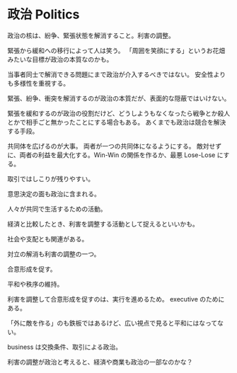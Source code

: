 # 政治 Politics

政治の核は、紛争、緊張状態を解消すること。利害の調整。

緊張から緩和への移行によって人は笑う。
「周囲を笑顔にする」というお花畑みたいな目標が政治の本質なのかも。

当事者同士で解消できる問題にまで政治が介入するべきではない。
安全性よりも多様性を重視する。

緊張、紛争、衝突を解消するのが政治の本質だが、表面的な隠蔽ではいけない。

緊張を緩和するのが政治の役割だけど、どうしようもなくなったら戦争とか殺人とかで相手ごと無かったことにする場合もある。
あくまでも政治は競合を解決する手段。

共同体を広げるのが大事。
両者が一つの共同体になるようにする。
敵対せずに、両者の利益を最大化する。Win-Win の関係を作るか、最悪 Lose-Lose にする。

取引ではしこりが残りやすい。

意思決定の面も政治に含まれる。

人々が共同で生活するための活動。

経済と比較したとき、利害を調整する活動として捉えるといいかも。

社会や支配とも関連がある。

対立の解消も利害の調整の一つ。

合意形成を促す。

平和や秩序の維持。

利害を調整して合意形成を促すのは、実行を進めるため。
executive のためにある。

「外に敵を作る」のも鉄板ではあるけど、広い視点で見ると平和にはなってない。

business は交換条件、取引による政治。

利害の調整が政治と考えると、経済や商業も政治の一部なのかな？
